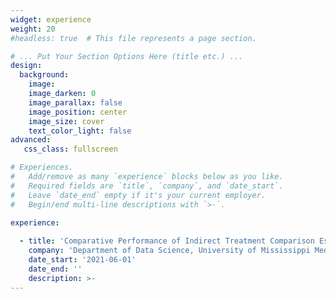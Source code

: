 ```yaml
---
widget: experience
weight: 20
#headless: true  # This file represents a page section.

# ... Put Your Section Options Here (title etc.) ...
design:
  background:
    image: 
    image_darken: 0
    image_parallax: false
    image_position: center 
    image_size: cover
    text_color_light: false
advanced:
   css_class: fullscreen

# Experiences.
#   Add/remove as many `experience` blocks below as you like.
#   Required fields are `title`, `company`, and `date_start`.
#   Leave `date_end` empty if it's your current employer.
#   Begin/end multi-line descriptions with `>-`.

experience:
        
  - title: 'Comparative Performance of Indirect Treatment Comparison Estimators'
    company: 'Department of Data Science, University of Mississippi Medical Center'
    date_start: '2021-06-01'
    date_end: ''
    description: >-
---
```

